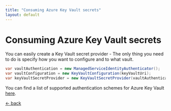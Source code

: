 ```yaml
---
title: "Consuming Azure Key Vault secrets"
layout: default
---
```


# Consuming Azure Key Vault secrets

You can easily create a Key Vault secret provider - The only thing you need to do is specify how you want to configure and to what vault.

```csharp
var vaultAuthentication = new ManagedServiceIdentityAuthenticator();
var vaultConfiguration = new KeyVaultConfiguration(keyVaultUri);
var keyVaultSecretProvider = new KeyVaultSecretProvider(vaultAuthentication, vaultConfiguration)
```

You can find a list of supported authentication schemes for Azure Key Vault [here](./../../auth/azure-key-vault).

[&larr; back](/)
